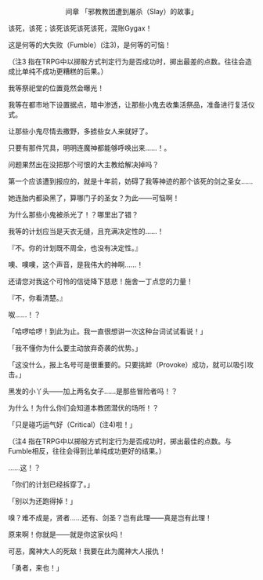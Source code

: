 <p align="center">间章 「邪教教团遭到屠杀（Slay）的故事」</p>

该死，该死；该死该死该死该死，混账Gygax！

这是何等的大失败（Fumble）(注3)，是何等的可恼！

（注3 指在TRPG中以掷骰方式判定行为是否成功时，掷出最差的点数。往往会造成比单纯不成功更糟糕的后果。）

我等祭祀堂的位置竟然会曝光！

我等在都市地下设置据点，暗中渗透，让那些小鬼去收集活祭品，准备进行复活仪式。

让那些小鬼尽情去撒野，多掳些女人来就好了。

只要有那件咒具，明明连魔神都能够呼唤出来……！。

问题果然出在没把那个可恨的大主教给解决掉吗？

第一个应该遭到报应的，就是十年前，妨碍了我等神迹的那个该死的剑之圣女……

她连胎内都染黑了，算哪门子的圣女？为此——可恼啊！

为什么那些小鬼被杀光了！？哪里出了错？

我等的计划应当是天衣无缝，且充满决定性的……！

『不。你的计划既不周全，也没有决定性。』

噢、噢噢，这个声音，是我伟大的神啊……！

还请您对我这个可怜的信徒降下慈悲！施舍一丁点您的力量！

『不，你看清楚。』

呶……！？

「哈啰哈啰！到此为止。我一直很想讲一次这种台词试试看说！」

「我不懂你为什么要主动放弃奇袭的优势。」

「这没什么，报上名号可是很重要的。只要挑衅（Provoke）成功，就可以吸引攻击。」

黑发的小丫头——加上两名女子……是那些冒险者吗！？

为什么！为什么你们会知道本教团潜伏的场所！？

「只是碰巧运气好（Critical）(注4)啦！」

（注4 指在TRPG中以掷般方式判定行为是否成功时，掷出最佳的点数。与Fumble相反，往往会得到比单纯成功更好的结果。）

……这！？

「你们的计划已经拆穿了。」

「别以为还跑得掉！」

嗅？难不成是，贤者……还有、剑圣？岂有此理——真是岂有此理！

原来啊！你就是——就是你这家伙吗！

可恶，魔神大人的死敌！我要在此为魔神大人报仇！

「勇者，来也！」

